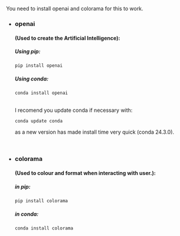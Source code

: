 You need to install openai and colorama for this to work.

- ### openai
    #### (Used to create the Artificial Intelligence):
    ##### Using pip:
    ```
    pip install openai
    ```
    
    ##### Using conda:
    
    ``````
    conda install openai
    ``````
    <br>
    I recomend you update conda if necessary with:
    
    ``````
    conda update conda
    ``````
    as a new version has made install time very quick (conda 24.3.0).
    
    <br>
- ### colorama
    #### (Used to colour and format when interacting with user.):
    ##### in pip:
    ```
    pip install colorama
    ```
    ##### in conda:
    
    ```
    conda install colorama
    ```
